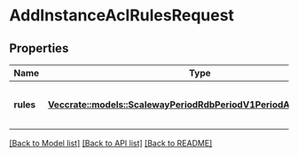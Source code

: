 # AddInstanceAclRulesRequest

## Properties

Name | Type | Description | Notes
------------ | ------------- | ------------- | -------------
**rules** | [**Vec<crate::models::ScalewayPeriodRdbPeriodV1PeriodAclRuleRequest>**](scaleway.rdb.v1.ACLRuleRequest.md) | ACLs rules to add to the instance | 

[[Back to Model list]](../README.md#documentation-for-models) [[Back to API list]](../README.md#documentation-for-api-endpoints) [[Back to README]](../README.md)


